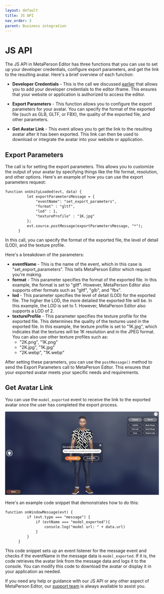 ```yaml
---
layout: default
title: JS API
nav_order: 3
parent: Business integration
---
```


# [](#header-1)JS API

The JS API in MetaPerson Editor has three functions that you can use to set up your developer credentials, configure export parameters, and get the link to the resulting avatar. Here's a brief overview of each function:

* **Developer Credentials** - This is the call we discussed [earlier](web_integration) that allows you to add your developer credentials to the editor iframe. This ensures that your website or application is authorized to access the editor.

* **Export Parameters** - This function allows you to configure the export parameters for your avatar. You can specify the format of the exported file (such as GLB, GLTF, or FBX), the quality of the exported file, and other parameters.

* **Get Avatar Link** - This event allows you to get the link to the resulting avatar after it has been exported. This link can then be used to download or integrate the avatar into your website or application.


## [](#header-2)Export Parameters

The call is for setting the export parameters. This allows you to customize the output of your avatar by specifying things like the file format, resolution, and other options. Here's an example of how you can use the export parameters request:

```
function onUnityLoaded(evt, data) {
          let exportParametersMessage = {
              "eventName": "set_export_parameters",
              "format" : "gltf",
              "lod" : 1,
              "textureProfile" : "1K.jpg"
          };
          evt.source.postMessage(exportParametersMessage, "*");
      }
```

In this call, you can specify the format of the exported file, the level of detail (LOD), and the texture profile.

Here's a breakdown of the parameters:

* **eventName** - This is the name of the event, which in this case is "set_export_parameters". This tells MetaPerson Editor which request you're making.
* **format** - This parameter specifies the format of the exported file. In this example, the format is set to "gltf". However, MetaPerson Editor also supports other formats such as "gltf", "glb", and "fbx".
* **lod** - This parameter specifies the level of detail (LOD) for the exported file. The higher the LOD, the more detailed the exported file will be. In this example, the LOD is set to 1. However, MetaPerson Editor also supports a LOD of 2.
* **textureProfile** - This parameter specifies the texture profile for the exported file. This determines the quality of the textures used in the exported file. In this example, the texture profile is set to "1K.jpg", which indicates that the textures will be 1K resolution and in the JPEG format. You can also use other texture profiles such as:
  * "2K.png", "1K.png"
  * "2K.jpg", "1K.jpg"
  * "2K.webp", "1K.webp"

After setting these parameters, you can use the `postMessage()` method to send the Export Parameters call to MetaPerson Editor. This ensures that your exported avatar meets your specific needs and requirements.

## [](#header-2)Get Avatar Link

You can use the `model_exported` event to receive the link to the exported avatar once the user has completed the export process. 

![](assets/img/export.png)

Here's an example code snippet that demonstrates how to do this:

```
function onWindowMessage(evt) {
          if (evt.type === "message") {
              if (evtName === "model_exported"){
                  console.log("model url: " + data.url)
              }
          }
      }
```

This code snippet sets up an event listener for the message event and checks if the eventName in the message data is `model_exported`. If it is, the code retrieves the avatar link from the message data and logs it to the console. You can modify this code to download the avatar or display it in your application as needed.

If you need any help or guidance with our JS API or any other aspect of MetaPerson Editor, our [support team](mailto:support@avatarsdk.com) is always available to assist you.
